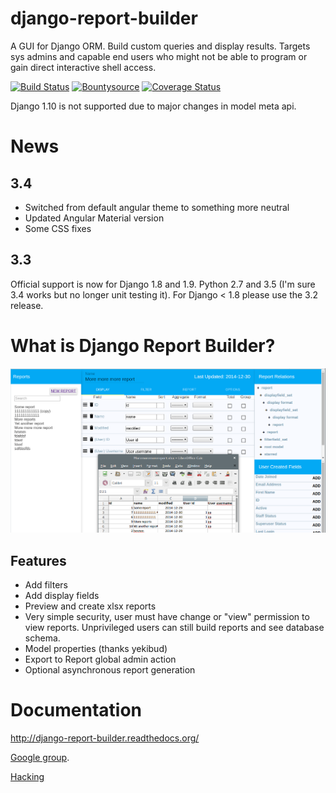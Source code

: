 django-report-builder
=====================

A GUI for Django ORM. Build custom queries and display results.
Targets sys admins and capable end users who might not be able to program or gain direct interactive shell access.

[![Build Status](https://travis-ci.org/burke-software/django-report-builder.png?branch=master)](https://travis-ci.org/burke-software/django-report-builder) [![Bountysource](https://www.bountysource.com/badge/tracker?tracker_id=314767)](https://www.bountysource.com/trackers/314767-burke-software-django-report-builder?utm_source=314767&utm_medium=shield&utm_campaign=TRACKER_BADGE)
[![Coverage Status](https://coveralls.io/repos/burke-software/django-report-builder/badge.svg)](https://coveralls.io/r/burke-software/django-report-builder)

Django 1.10 is not supported due to major changes in model meta api.

# News

## 3.4

- Switched from default angular theme to something more neutral
- Updated Angular Material version
- Some CSS fixes


## 3.3 

Official support is now for Django 1.8 and 1.9. Python 2.7 and 3.5 (I'm sure 3.4 works but no longer unit testing it). For Django < 1.8 please use the 3.2 release.

# What is Django Report Builder?

![](docs/screenshots/reportbuilderscreen.png)

## Features

- Add filters
- Add display fields
- Preview and create xlsx reports
- Very simple security, user must have change or "view" permission to view
reports. Unprivileged users can still build reports and see database schema.
- Model properties (thanks yekibud)
- Export to Report global admin action
- Optional asynchronous report generation

# Documentation

http://django-report-builder.readthedocs.org/

[Google group](https://groups.google.com/forum/#!forum/django-report-builder/).

[Hacking](http://django-report-builder.readthedocs.org/en/latest/hacking/)

